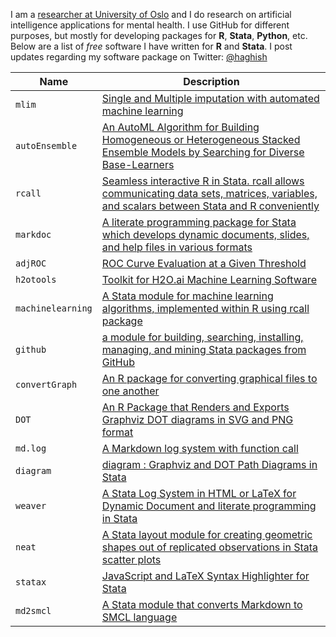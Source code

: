 I am a [researcher at University of Oslo](https://scholar.google.com/citations?user=BtsIku0AAAAJ&hl=en) and I do research on artificial intelligence applications for mental health. I use GitHub for different purposes, but mostly for developing packages for __R__, __Stata__, __Python__, etc. Below are a list of _free_ software I have written for __R__ and __Stata__. I post updates regarding my software package on Twitter: [@haghish](https://twitter.com/Haghish)


| **Name**          | **Description**                                                                                                                                                              |
|-------------------|------------------------------------------------------------------------------------------------------------------------------------------------------------------------------|
| `mlim`            | [Single and Multiple imputation with automated machine learning](https://github.com/haghish/mlim)                                                                                       |
| `autoEnsemble`          | [An AutoML Algorithm for Building Homogeneous or Heterogeneous Stacked Ensemble Models by Searching for Diverse Base-Learners](https://github.com/haghish/autoEnsemble)  |
| `rcall`           | [Seamless interactive R in Stata. rcall allows communicating data sets, matrices, variables, and scalars between Stata and R conveniently](https://github.com/haghish/rcall) |
| `markdoc`         | [A literate programming package for Stata which develops dynamic documents, slides, and help files in various formats](https://github.com/haghish/markdoc)                   |
| `adjROC`          | [ROC Curve Evaluation at a Given Threshold](https://github.com/haghish/adjROC)                                                                                               |
| `h2otools`          | [Toolkit for H2O.ai Machine Learning Software](https://github.com/haghish/h2otools)  |
| `machinelearning` | [A Stata module for machine learning algorithms, implemented within R using rcall package](https://github.com/haghish/machinelearning)                                  |
| `github`          | [a module for building, searching, installing, managing, and mining Stata packages from GitHub](https://github.com/haghish/github)                                           |
| `convertGraph`    | [An R package for converting graphical files to one another](https://github.com/haghish/convertGraph)                                                                        |
| `DOT`             | [An R Package that Renders and Exports Graphviz DOT diagrams in SVG and PNG format](https://github.com/haghish/DOT)                                                          |
| `md.log`          | [A Markdown log system with function call](https://github.com/haghish/md.log)                                                                                                |
| `diagram`          | [diagram : Graphviz and DOT Path Diagrams in Stata](https://github.com/haghish/diagram)                                                                                                |
| `weaver`          | [A Stata Log System in HTML or LaTeX for Dynamic Document and literate programming in Stata](https://github.com/haghish/weaver)                                              |
| `neat`            | [A Stata layout module for creating geometric shapes out of replicated observations in Stata scatter plots](https://github.com/haghish/neat)                                 |
| `statax`          | [JavaScript and LaTeX Syntax Highlighter for Stata](https://github.com/haghish/statax)                                                                                       |
| `md2smcl`         | [A Stata module that converts Markdown to SMCL language](https://github.com/haghish/md2smcl)                                              |
